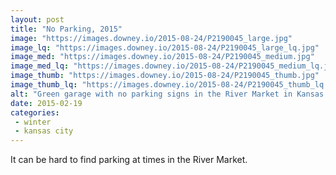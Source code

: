 ```yaml
---
layout: post
title: "No Parking, 2015"
image: "https://images.downey.io/2015-08-24/P2190045_large.jpg"
image_lq: "https://images.downey.io/2015-08-24/P2190045_large_lq.jpg"
image_med: "https://images.downey.io/2015-08-24/P2190045_medium.jpg"
image_med_lq: "https://images.downey.io/2015-08-24/P2190045_medium_lq.jpg"
image_thumb: "https://images.downey.io/2015-08-24/P2190045_thumb.jpg"
image_thumb_lq: "https://images.downey.io/2015-08-24/P2190045_thumb_lq.jpg"
alt: "Green garage with no parking signs in the River Market in Kansas City, Missouri"
date: 2015-02-19
categories:
 - winter
 - kansas city
---
```


It can be hard to find parking at times in the River Market.
